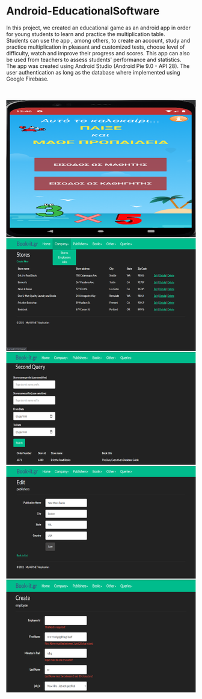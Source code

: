 # Android-EducationalSoftware
In this project, we created an educational game as an android app in order for young students to learn and practice the multiplication table.<br />Students can use the app , among others, to create an account, study and practice multiplication in pleasant and customized tests, choose level of difficulty, watch and improve their progress and scores. This app can also be used from teachers to assess students' performance and statistics.<br />The app was created using Android Studio (Android Pie 9.0 - API 28). The user authentication as long as the database where implemented using Google Firebase.

<br />
<br />

<img src="Screenshots/1.PNG" width="545" height="365" />
<img src="https://github.com/KonstantinosGer/WebApplication-ASP.NET-MVC/blob/master/Screenshots/MVC%20Screenshot%20(2).png" width="600" height="300" />
<img src="https://github.com/KonstantinosGer/WebApplication-ASP.NET-MVC/blob/master/Screenshots/MVC%20Screenshot%20(3).png" width="600" height="300" />
<img src="https://github.com/KonstantinosGer/WebApplication-ASP.NET-MVC/blob/master/Screenshots/MVC%20Screenshot%20(4).png" width="600" height="300" />
<img src="https://github.com/KonstantinosGer/WebApplication-ASP.NET-MVC/blob/master/Screenshots/MVC%20Screenshot%20(5).png" width="600" height="300" />

